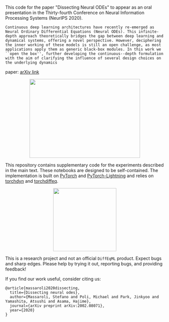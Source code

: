This code for the paper "Dissecting Neural ODEs" to appear as an oral presentation in the Thirty-fourth Conference on Neural Information Processing Systems (NeurIPS 2020).

```Continuous deep learning architectures have recently re-emerged as Neural Ordinary Differential Equations (Neural ODEs). This infinite-depth approach theoretically bridges the gap between deep learning and dynamical systems, offering a novel perspective. However, deciphering the inner working of these models is still an open challenge, as most applications apply them as generic black-box modules. In this work we ``open the box'', further developing the continuous--depth formulation with the aim of clarifying the influence of several design choices on the underlying dynamics```

paper: [arXiv link](https://arxiv.org/abs/2002.08071)

<p align="center"> 
<img src="media/formulation.png" width="350" height="250">
</p>

This repository contains supplementary code for the experiments described in the main text. These notebooks are designed to be self-contained.
The implementation is built on [PyTorch](https://pytorch.org/) and [PyTorch-Lightning](https://www.pytorchlightning.ai/) and relies on [torchdyn](https://github.com/DiffEqML/torchdyn) and [torchdiffeq](https://github.com/rtqichen/torchdiffeq).

<p align="center"> 
<img src="media/GalNODE.gif" width="200" height="200">
</p>

This is a research project and not an official `DiffEqML` product. Expect bugs and sharp edges. Please help by trying it out, reporting bugs, and providing feedback!

If you find our work useful, consider citing us:

```
@article{massaroli2020dissecting,
  title={Dissecting neural odes},
  author={Massaroli, Stefano and Poli, Michael and Park, Jinkyoo and Yamashita, Atsushi and Asama, Hajime},
  journal={arXiv preprint arXiv:2002.08071},
  year={2020}
}
```
